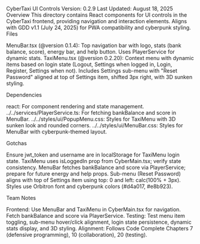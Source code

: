 CyberTaxi UI Controls
Version: 0.2.9 Last Updated: August 18, 2025
Overview
This directory contains React components for UI controls in the CyberTaxi frontend, providing navigation and interaction elements. Aligns with GDD v1.1 (July 24, 2025) for PWA compatibility and cyberpunk styling.
Files

MenuBar.tsx (@version 0.1.4): Top navigation bar with logo, stats (bank balance, score), energy bar, and help button. Uses PlayerService for dynamic stats.
TaxiMenu.tsx (@version 0.2.20): Context menu with dynamic items based on login state (Logout, Settings when logged in, Login, Register, Settings when not). Includes Settings sub-menu with "Reset Password" aligned at top of Settings item, shifted 3px right, with 3D sunken styling.

Dependencies

react: For component rendering and state management.
../../services/PlayerService.ts: For fetching bankBalance and score in MenuBar.
../../styles/ui/PopupMenu.css: Styles for TaxiMenu with 3D sunken look and rounded corners.
../../styles/ui/MenuBar.css: Styles for MenuBar with cyberpunk-themed layout.

Gotchas

Ensure jwt_token and username are in localStorage for TaxiMenu login state.
TaxiMenu uses isLoggedIn prop from CyberMain.tsx; verify state consistency.
MenuBar fetches bankBalance and score via PlayerService; prepare for future energy and help props.
Sub-menu (Reset Password) aligns with top of Settings item using top: 0 and left: calc(100% + 3px).
Styles use Orbitron font and cyberpunk colors (#d4a017, #e8b923).

Team Notes

Frontend: Use MenuBar and TaxiMenu in CyberMain.tsx for navigation. Fetch bankBalance and score via PlayerService.
Testing: Test menu item toggling, sub-menu hover/click alignment, login state persistence, dynamic stats display, and 3D styling.
Alignment: Follows Code Complete Chapters 7 (defensive programming), 10 (collaboration), 20 (testing).
